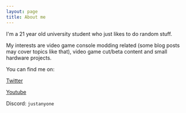 ```yaml
---
layout: page
title: About me
---
```


I'm a 21 year old university student who just likes to do random stuff.

My interests are video game console modding related (some blog posts may cover topics like that), video game cut/beta content and small hardware projects.

You can find me on:

[Twitter](https://twitter.com/justanyonee_)

[Youtube](https://www.youtube.com/justanyone)

Discord: ``justanyone``
